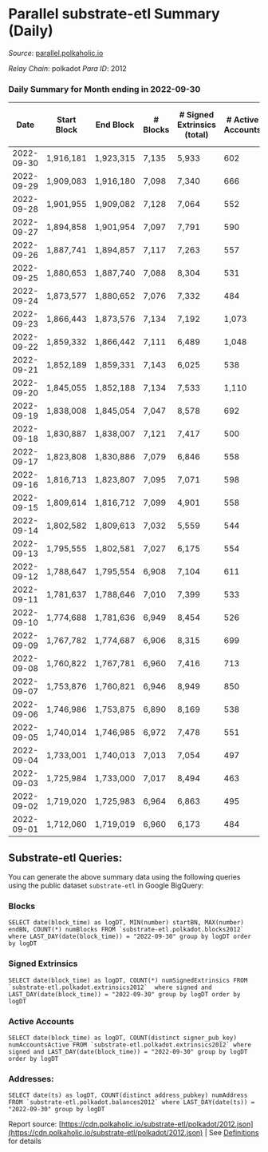 # Parallel substrate-etl Summary (Daily)

_Source_: [parallel.polkaholic.io](https://parallel.polkaholic.io)

*Relay Chain*: polkadot
*Para ID*: 2012



### Daily Summary for Month ending in 2022-09-30


| Date | Start Block | End Block | # Blocks | # Signed Extrinsics (total) | # Active Accounts | # Passive | # New | # Addresses with Balances | # Events | # Transfers | # XCM Transfers In | # XCM Transfers Out |
| ---- | ----------- | --------- | -------- | --------------------------- | ----------------- | --------- | ----- | ------------------------- | -------- | ----------- | ------------------ | ------------------- |
| 2022-09-30 | 1,916,181 | 1,923,315 | 7,135  | 5,933 | 602 |  |  | 44,262 | 67,608 | 10,077 ($195,027.16) | 156 ($96,432.12) | 91 ($102,342.97) |
| 2022-09-29 | 1,909,083 | 1,916,180 | 7,098  | 7,340 | 666 |  |  |  | 81,376 | 12,442 ($380,033.67) | 243 ($262,462.94) | 105 ($161,154.71) |
| 2022-09-28 | 1,901,955 | 1,909,082 | 7,128  | 7,064 | 552 |  |  |  | 73,506 | 10,328 ($95,274.41) | 144 ($144,631.84) | 67 ($77,682.41) |
| 2022-09-27 | 1,894,858 | 1,901,954 | 7,097  | 7,791 | 590 |  |  |  | 75,499 | 10,150 ($184,624.06) | 126 ($123,756.25) | 48 ($69,265.39) |
| 2022-09-26 | 1,887,741 | 1,894,857 | 7,117  | 7,263 | 557 |  |  |  | 71,921 | 9,276 ($72,803.49) | 109 ($35,371.24) | 51 ($40,293.45) |
| 2022-09-25 | 1,880,653 | 1,887,740 | 7,088  | 8,304 | 531 |  |  |  | 79,361 | 10,591 ($462,171.55) | 161 ($114,838.19) | 70 ($181,811.35) |
| 2022-09-24 | 1,873,577 | 1,880,652 | 7,076  | 7,332 | 484 |  |  |  | 70,140 | 9,190 ($217,817.05) | 104 ($358,483.77) | 49 ($56,185.88) |
| 2022-09-23 | 1,866,443 | 1,873,576 | 7,134  | 7,192 | 1,073 |  |  |  | 76,992 | 11,663 ($451,728.71) | 141 ($157,487.27) | 82 ($65,100.51) |
| 2022-09-22 | 1,859,332 | 1,866,442 | 7,111  | 6,489 | 1,048 |  |  |  | 72,495 | 11,266 ($173,006.27) | 124 ($122,340.60) | 77 ($59,461.47) |
| 2022-09-21 | 1,852,189 | 1,859,331 | 7,143  | 6,025 | 538 |  |  |  | 66,622 | 9,847 ($614,664.68) | 187 ($260,507.68) | 80 ($70,202.06) |
| 2022-09-20 | 1,845,055 | 1,852,188 | 7,134  | 7,533 | 1,110 |  |  |  | 80,305 | 11,671 ($190,266.74) | 215 ($123,999.13) | 78 ($689,751.84) |
| 2022-09-19 | 1,838,008 | 1,845,054 | 7,047  | 8,578 | 692 |  |  | 43,180 | 83,250 | 10,875 ($245,150.07) | 268 ($217,245.42) | 73 ($144,747.79) |
| 2022-09-18 | 1,830,887 | 1,838,007 | 7,121  | 7,417 | 500 |  |  | 43,111 | 71,385 | 9,412 ($201,346.85) | 137 ($253,870.24) | 60 ($281,145.72) |
| 2022-09-17 | 1,823,808 | 1,830,886 | 7,079  | 6,846 | 558 |  |  | 43,077 | 71,610 | 10,599 ($2,432,190.22) | 125 ($91,169.23) | 70 ($280,010.56) |
| 2022-09-16 | 1,816,713 | 1,823,807 | 7,095  | 7,071 | 598 |  |  | 43,044 | 72,342 | 10,213 ($71,022.26) | 152 ($263,565.62) | 77 ($74,801.08) |
| 2022-09-15 | 1,809,614 | 1,816,712 | 7,099  | 4,901 | 558 |  |  | 43,014 | 60,673 | 9,578 ($88,868.47) | 163 ($321,828.74) | 71 ($330,429.57) |
| 2022-09-14 | 1,802,582 | 1,809,613 | 7,032  | 5,559 | 544 |  |  | 42,971 | 62,712 | 9,078 ($903,745.65) | 115 ($104,993.09) | 40 ($81,530.58) |
| 2022-09-13 | 1,795,555 | 1,802,581 | 7,027  | 6,175 | 554 |  |  | 42,943 | 66,225 | 9,338 ($84,940.59) | 137 ($281,682.04) | 69 ($121,388.44) |
| 2022-09-12 | 1,788,647 | 1,795,554 | 6,908  | 7,104 | 611 |  |  | 42,896 | 73,593 | 10,054 ($73,094.06) | 132 ($338,942.10) | 87 ($178,298.16) |
| 2022-09-11 | 1,781,637 | 1,788,646 | 7,010  | 7,399 | 533 |  |  |  | 71,636 | 9,395 ($62,692.25) | 103 ($72,236.79) | 62 ($56,034.87) |
| 2022-09-10 | 1,774,688 | 1,781,636 | 6,949  | 8,454 | 526 |  |  |  | 78,648 | 10,160 ($101,605.30) | 95 ($89,487.01) | 56 ($139,251.42) |
| 2022-09-09 | 1,767,782 | 1,774,687 | 6,906  | 8,315 | 699 |  |  |  | 79,956 | 10,658 ($230,275.22) | 148 ($110,429.95) | 79 ($134,211.61) |
| 2022-09-08 | 1,760,822 | 1,767,781 | 6,960  | 7,416 | 713 |  |  | 42,392 | 76,004 | 10,568 ($427,140.60) | 169 ($247,801.99) | 78 ($59,564.83) |
| 2022-09-07 | 1,753,876 | 1,760,821 | 6,946  | 8,949 | 850 |  |  | 42,342 | 86,384 | 11,424 ($705,150.42) | 185 ($283,225.77) | 57 ($32,793.77) |
| 2022-09-06 | 1,746,986 | 1,753,875 | 6,890  | 8,169 | 538 |  |  | 42,302 | 77,314 | 10,146 ($778,995.34) | 144 ($478,547.92) | 71 ($94,299.13) |
| 2022-09-05 | 1,740,014 | 1,746,985 | 6,972  | 7,478 | 551 |  |  | 42,276 | 72,827 | 9,991 ($376,796.19) | 129 ($140,735.66) | 70 ($118,658.02) |
| 2022-09-04 | 1,733,001 | 1,740,013 | 7,013  | 7,054 | 497 |  |  | 42,232 | 69,567 | 9,484 ($786,910.99) | 162 ($210,796.06) | 45 ($130,906.36) |
| 2022-09-03 | 1,725,984 | 1,733,000 | 7,017  | 8,494 | 463 |  |  | 42,171 | 82,893 | 12,763 ($1,242,826.55) | 111 ($196,824.39) | 37 ($179,136.85) |
| 2022-09-02 | 1,719,020 | 1,725,983 | 6,964  | 6,863 | 495 |  |  | 42,135 | 71,775 | 11,039 ($2,449,993.44) | 119 ($599,144.95) | 62 ($425,359.55) |
| 2022-09-01 | 1,712,060 | 1,719,019 | 6,960  | 6,173 | 484 |  |  | 42,101 | 65,646 | 9,571 ($1,150,906.39) | 133 ($208,740.49) | 44 ($49,865.01) |

## Substrate-etl Queries:
You can generate the above summary data using the following queries using the public dataset `substrate-etl` in Google BigQuery:


### Blocks
```
SELECT date(block_time) as logDT, MIN(number) startBN, MAX(number) endBN, COUNT(*) numBlocks FROM `substrate-etl.polkadot.blocks2012`  where LAST_DAY(date(block_time)) = "2022-09-30" group by logDT order by logDT
```


### Signed Extrinsics
```
SELECT date(block_time) as logDT, COUNT(*) numSignedExtrinsics FROM `substrate-etl.polkadot.extrinsics2012`  where signed and LAST_DAY(date(block_time)) = "2022-09-30" group by logDT order by logDT
```


### Active Accounts
```
SELECT date(block_time) as logDT, COUNT(distinct signer_pub_key) numAccountsActive FROM `substrate-etl.polkadot.extrinsics2012` where signed and LAST_DAY(date(block_time)) = "2022-09-30" group by logDT order by logDT
```


### Addresses:
```
SELECT date(ts) as logDT, COUNT(distinct address_pubkey) numAddress FROM `substrate-etl.polkadot.balances2012` where LAST_DAY(date(ts)) = "2022-09-30" group by logDT
```



Report source: [https://cdn.polkaholic.io/substrate-etl/polkadot/2012.json](https://cdn.polkaholic.io/substrate-etl/polkadot/2012.json) | See [Definitions](/DEFINITIONS.md) for details
